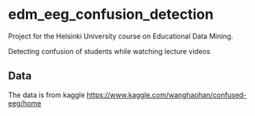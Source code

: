 # edm_eeg_confusion_detection
Project for the Helsinki University course on Educational Data Mining. 

Detecting confusion of students while watching lecture videos 

## Data

The data is from kaggle https://www.kaggle.com/wanghaohan/confused-eeg/home 
